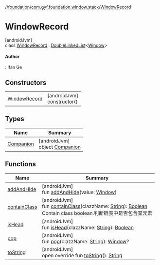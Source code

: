 //[foundation](../../../index.md)/[com.gyf.foundation.window.stack](../index.md)/[WindowRecord](index.md)

# WindowRecord

[androidJvm]\
class [WindowRecord](index.md) : [DoubleLinkedList](../-double-linked-list/index.md)&lt;[Window](../../com.gyf.foundation.window/-window/index.md)&gt; 

#### Author

: Ifan Ge

## Constructors

| | |
|---|---|
| [WindowRecord](-window-record.md) | [androidJvm]<br>constructor() |

## Types

| Name | Summary |
|---|---|
| [Companion](-companion/index.md) | [androidJvm]<br>object [Companion](-companion/index.md) |

## Functions

| Name | Summary |
|---|---|
| [addAndHide](add-and-hide.md) | [androidJvm]<br>fun [addAndHide](add-and-hide.md)(value: [Window](../../com.gyf.foundation.window/-window/index.md)) |
| [containClass](contain-class.md) | [androidJvm]<br>fun [containClass](contain-class.md)(clazzName: [String](https://kotlinlang.org/api/core/kotlin-stdlib/kotlin/-string/index.html)): [Boolean](https://kotlinlang.org/api/core/kotlin-stdlib/kotlin/-boolean/index.html)<br>Contain class boolean.判断链表中是否包含某元素 |
| [isHead](is-head.md) | [androidJvm]<br>fun [isHead](is-head.md)(clazzName: [String](https://kotlinlang.org/api/core/kotlin-stdlib/kotlin/-string/index.html)): [Boolean](https://kotlinlang.org/api/core/kotlin-stdlib/kotlin/-boolean/index.html) |
| [pop](pop.md) | [androidJvm]<br>fun [pop](pop.md)(clazzName: [String](https://kotlinlang.org/api/core/kotlin-stdlib/kotlin/-string/index.html)): [Window](../../com.gyf.foundation.window/-window/index.md)? |
| [toString](to-string.md) | [androidJvm]<br>open override fun [toString](to-string.md)(): [String](https://kotlinlang.org/api/core/kotlin-stdlib/kotlin/-string/index.html) |